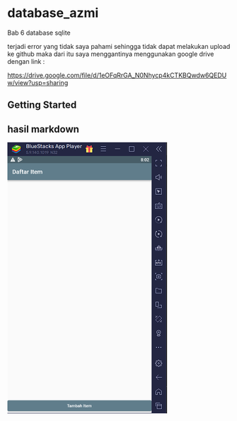 # database_azmi

Bab 6 database sqlite

terjadi error yang tidak saya pahami sehingga tidak dapat melakukan upload ke github maka dari itu saya menggantinya menggunakan google drive dengan link :

https://drive.google.com/file/d/1eOFqRrGA_N0Nhycp4kCTKBQwdw6QEDUw/view?usp=sharing

## Getting Started

## hasil markdown
![images](Hasil/hasil.png)
